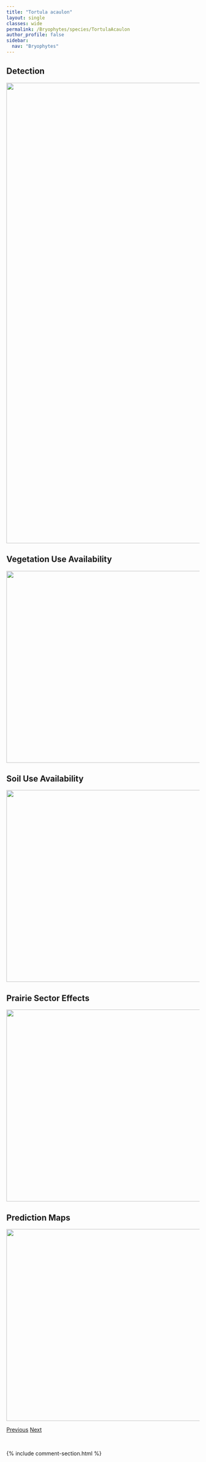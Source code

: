 ```yaml
---
title: "Tortula acaulon"
layout: single
classes: wide
permalink: /Bryophytes/species/TortulaAcaulon
author_profile: false
sidebar:
  nav: "Bryophytes"
---
```


<h2>Detection</h2>

<a href="https://drive.google.com/uc?export=view&id=1RdJXYKFvC0aYRyKSLk8OEa-V09c-orct">
<img src="https://drive.google.com/uc?export=view&id=1RdJXYKFvC0aYRyKSLk8OEa-V09c-orct" height = "1200" width = "800">
</a>


<h2>Vegetation Use Availability</h2>

<a href="https://drive.google.com/uc?export=view&id=1BMhcS0QV4ncqvCjz5F1FtsQO2fteZEH1">
<img src="https://drive.google.com/uc?export=view&id=1BMhcS0QV4ncqvCjz5F1FtsQO2fteZEH1" height = "500" width = "1000">
</a>


<h2>Soil Use Availability</h2>

<a href="https://drive.google.com/uc?export=view&id=1DbU1YwmUeB8H3pXthskpEPI_yKTOHgRA">
<img src="https://drive.google.com/uc?export=view&id=1DbU1YwmUeB8H3pXthskpEPI_yKTOHgRA" height = "500" width = "1000">
</a>


<h2>Prairie Sector Effects</h2>

<a href="https://drive.google.com/uc?export=view&id=1p1X76twW_EamNJxG70JToRd-latydauw">
<img src="https://drive.google.com/uc?export=view&id=1p1X76twW_EamNJxG70JToRd-latydauw" height = "500" width = "1000">
</a>


<h2>Prediction Maps</h2>

<a href="https://drive.google.com/uc?export=view&id=1gcI_txA_UeU86DLGv5P3cpNTC38MfMGN">
<img src="https://drive.google.com/uc?export=view&id=1gcI_txA_UeU86DLGv5P3cpNTC38MfMGN" height = "500" width = "1000">
</a>


<a href="/DevelopmentWebsite/Bryophytes/species/LophoziaHeterocolpos" class="pagination--pager" title="Lophozia heterocolpos">Previous</a> <a href="/DevelopmentWebsite/Bryophytes/species/PlatygyriumRepens" class="pagination--pager" title="Platygyrium repens">Next</a>

<p>&nbsp;</p>

{% include comment-section.html %}
